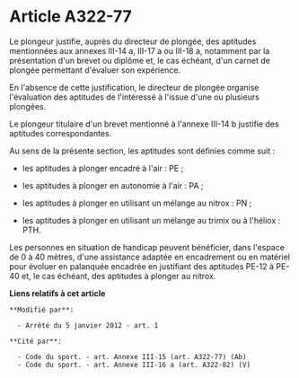 # Article A322-77

Le plongeur justifie, auprès du directeur de plongée, des aptitudes mentionnées aux annexes III-14 a, III-17 a ou III-18 a,
notamment par la présentation d'un brevet ou diplôme et, le cas échéant, d'un carnet de plongée permettant d'évaluer son
expérience. 

En l'absence de cette justification, le directeur de plongée organise l'évaluation des aptitudes de l'intéressé à l'issue
d'une ou plusieurs plongées. 

Le plongeur titulaire d'un brevet mentionné à l'annexe III-14 b justifie des aptitudes correspondantes. 

Au sens de la présente section, les aptitudes sont définies comme suit : 

- les aptitudes à plonger encadré à l'air : PE ; 

- les aptitudes à plonger en autonomie à l'air : PA ; 

- les aptitudes à plonger en utilisant un mélange au nitrox : PN ; 

- les aptitudes à plonger en utilisant un mélange au trimix ou à l'héliox : PTH. 

Les personnes en situation de handicap peuvent bénéficier, dans l'espace de 0 à 40 mètres, d'une assistance adaptée en
encadrement ou en matériel pour évoluer en palanquée encadrée en justifiant des aptitudes PE-12 à PE-40 et, le cas échéant,
des aptitudes à plonger au nitrox.

**Liens relatifs à cet article**

	**Modifié par**:

	  - Arrêté du 5 janvier 2012 - art. 1

	**Cité par**:

	  - Code du sport. - art. Annexe III-15 (art. A322-77) (Ab)
	  - Code du sport. - art. Annexe III-16 a (art. A322-82) (V)
